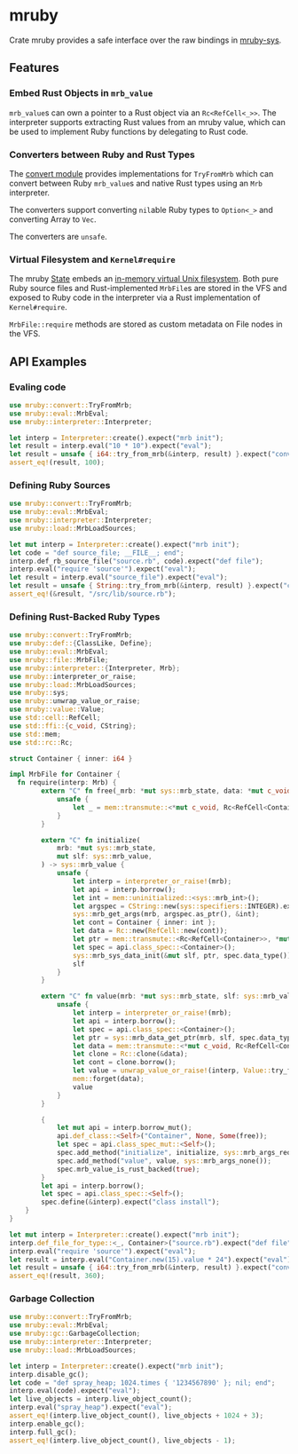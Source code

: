 # mruby

Crate mruby provides a safe interface over the raw bindings in
[mruby-sys](/mruby-sys).

## Features

### Embed Rust Objects in `mrb_value`

`mrb_value`s can own a pointer to a Rust object via an `Rc<RefCell<_>>`. The
interpreter supports extracting Rust values from an mruby value, which can be
used to implement Ruby functions by delegating to Rust code.

### Converters between Ruby and Rust Types

The [convert module](src/convert) provides implementations for `TryFromMrb`
which can convert between Ruby `mrb_value`s and native Rust types using an `Mrb`
interpreter.

The converters support converting `nil`able Ruby types to `Option<_>` and
converting Array to `Vec`.

The converters are `unsafe`.

### Virtual Filesystem and `Kernel#require`

The mruby [State](src/state.rs) embeds an
[in-memory virtual Unix filesystem](/mruby-vfs). Both pure Ruby source files and
Rust-implemented `MrbFile`s are stored in the VFS and exposed to Ruby code in
the interpreter via a Rust implementation of `Kernel#require`.

`MrbFile::require` methods are stored as custom metadata on File nodes in the
VFS.

## API Examples

### Evaling code

```rust
use mruby::convert::TryFromMrb;
use mruby::eval::MrbEval;
use mruby::interpreter::Interpreter;

let interp = Interpreter::create().expect("mrb init");
let result = interp.eval("10 * 10").expect("eval");
let result = unsafe { i64::try_from_mrb(&interp, result) }.expect("convert");
assert_eq!(result, 100);
```

### Defining Ruby Sources

```rust
use mruby::convert::TryFromMrb;
use mruby::eval::MrbEval;
use mruby::interpreter::Interpreter;
use mruby::load::MrbLoadSources;

let mut interp = Interpreter::create().expect("mrb init");
let code = "def source_file; __FILE__; end";
interp.def_rb_source_file("source.rb", code).expect("def file");
interp.eval("require 'source'").expect("eval");
let result = interp.eval("source_file").expect("eval");
let result = unsafe { String::try_from_mrb(&interp, result) }.expect("convert");
assert_eq!(&result, "/src/lib/source.rb");
```

### Defining Rust-Backed Ruby Types

```rust
use mruby::convert::TryFromMrb;
use mruby::def::{ClassLike, Define};
use mruby::eval::MrbEval;
use mruby::file::MrbFile;
use mruby::interpreter::{Interpreter, Mrb};
use mruby::interpreter_or_raise;
use mruby::load::MrbLoadSources;
use mruby::sys;
use mruby::unwrap_value_or_raise;
use mruby::value::Value;
use std::cell::RefCell;
use std::ffi::{c_void, CString};
use std::mem;
use std::rc::Rc;

struct Container { inner: i64 }

impl MrbFile for Container {
  fn require(interp: Mrb) {
        extern "C" fn free(_mrb: *mut sys::mrb_state, data: *mut c_void) {
            unsafe {
                let _ = mem::transmute::<*mut c_void, Rc<RefCell<Container>>>(data);
            }
        }

        extern "C" fn initialize(
            mrb: *mut sys::mrb_state,
            mut slf: sys::mrb_value,
        ) -> sys::mrb_value {
            unsafe {
                let interp = interpreter_or_raise!(mrb);
                let api = interp.borrow();
                let int = mem::uninitialized::<sys::mrb_int>();
                let argspec = CString::new(sys::specifiers::INTEGER).expect("argspec");
                sys::mrb_get_args(mrb, argspec.as_ptr(), &int);
                let cont = Container { inner: int };
                let data = Rc::new(RefCell::new(cont));
                let ptr = mem::transmute::<Rc<RefCell<Container>>, *mut c_void>(data);
                let spec = api.class_spec::<Container>();
                sys::mrb_sys_data_init(&mut slf, ptr, spec.data_type());
                slf
            }
        }

        extern "C" fn value(mrb: *mut sys::mrb_state, slf: sys::mrb_value) -> sys::mrb_value {
            unsafe {
                let interp = interpreter_or_raise!(mrb);
                let api = interp.borrow();
                let spec = api.class_spec::<Container>();
                let ptr = sys::mrb_data_get_ptr(mrb, slf, spec.data_type());
                let data = mem::transmute::<*mut c_void, Rc<RefCell<Container>>>(ptr);
                let clone = Rc::clone(&data);
                let cont = clone.borrow();
                let value = unwrap_value_or_raise!(interp, Value::try_from_mrb(&interp, cont.inner));
                mem::forget(data);
                value
            }
        }

        {
            let mut api = interp.borrow_mut();
            api.def_class::<Self>("Container", None, Some(free));
            let spec = api.class_spec_mut::<Self>();
            spec.add_method("initialize", initialize, sys::mrb_args_req(1));
            spec.add_method("value", value, sys::mrb_args_none());
            spec.mrb_value_is_rust_backed(true);
        }
        let api = interp.borrow();
        let spec = api.class_spec::<Self>();
        spec.define(&interp).expect("class install");
    }
}

let mut interp = Interpreter::create().expect("mrb init");
interp.def_file_for_type::<_, Container>("source.rb").expect("def file");
interp.eval("require 'source'").expect("eval");
let result = interp.eval("Container.new(15).value * 24").expect("eval");
let result = unsafe { i64::try_from_mrb(&interp, result) }.expect("convert");
assert_eq!(result, 360);
```

### Garbage Collection

```rust
use mruby::convert::TryFromMrb;
use mruby::eval::MrbEval;
use mruby::gc::GarbageCollection;
use mruby::interpreter::Interpreter;
use mruby::load::MrbLoadSources;

let interp = Interpreter::create().expect("mrb init");
interp.disable_gc();
let code = "def spray_heap; 1024.times { '1234567890' }; nil; end";
interp.eval(code).expect("eval");
let live_objects = interp.live_object_count();
interp.eval("spray_heap").expect("eval");
assert_eq!(interp.live_object_count(), live_objects + 1024 + 3);
interp.enable_gc();
interp.full_gc();
assert_eq!(interp.live_object_count(), live_objects - 1);
```
